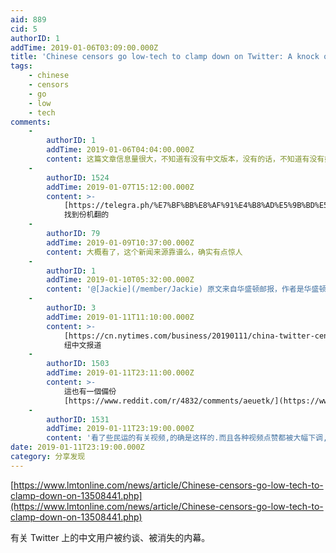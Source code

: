 ```yaml
---
aid: 889
cid: 5
authorID: 1
addTime: 2019-01-06T03:09:00.000Z
title: 'Chinese censors go low-tech to clamp down on Twitter: A knock on the door'
tags:
    - chinese
    - censors
    - go
    - low
    - tech
comments:
    -
        authorID: 1
        addTime: 2019-01-06T04:04:00.000Z
        content: 这篇文章信息量很大，不知道有没有中文版本，没有的话，不知道有没有好汉翻译出来。
    -
        authorID: 1524
        addTime: 2019-01-07T15:12:00.000Z
        content: >-
            [https://telegra.ph/%E7%BF%BB%E8%AF%91%E4%B8%AD%E5%9B%BD%E5%AE%A1%E6%9F%A5%E8%80%85%E7%94%A8%E4%BD%8E%E6%8A%80%E6%9C%AF%E6%89%8B%E6%AE%B5%E6%89%93%E5%8E%8B%E6%8E%A8%E7%89%B9%E4%B8%AD%E5%9B%BD%E7%94%A8%E6%88%B7%E6%95%B2%E9%97%A8%E6%9F%A5%E6%B0%B4%E8%A1%A8-01-07](https://telegra.ph/%E7%BF%BB%E8%AF%91%E4%B8%AD%E5%9B%BD%E5%AE%A1%E6%9F%A5%E8%80%85%E7%94%A8%E4%BD%8E%E6%8A%80%E6%9C%AF%E6%89%8B%E6%AE%B5%E6%89%93%E5%8E%8B%E6%8E%A8%E7%89%B9%E4%B8%AD%E5%9B%BD%E7%94%A8%E6%88%B7%E6%95%B2%E9%97%A8%E6%9F%A5%E6%B0%B4%E8%A1%A8-01-07)
            找到份机翻的
    -
        authorID: 79
        addTime: 2019-01-09T10:37:00.000Z
        content: 大概看了，这个新闻来源靠谱么，确实有点惊人
    -
        authorID: 1
        addTime: 2019-01-10T05:32:00.000Z
        content: '@[Jackie](/member/Jackie) 原文来自华盛顿邮报，作者是华盛顿邮报驻华记者施家曦'
    -
        authorID: 3
        addTime: 2019-01-11T11:10:00.000Z
        content: >-
            [https://cn.nytimes.com/business/20190111/china-twitter-censorship-online/?utm\_source=tw-nytimeschinese&utm\_medium=social&utm\_campaign=cur](https://cn.nytimes.com/business/20190111/china-twitter-censorship-online/?utm_campaign=cur&utm_medium=social&utm_source=tw-nytimeschinese)
            纽中文报道
    -
        authorID: 1503
        addTime: 2019-01-11T23:11:00.000Z
        content: >-
            這也有一個備份
            [https://www.reddit.com/r/4832/comments/aeuetk/](https://www.reddit.com/r/4832/comments/aeuetk/)
    -
        authorID: 1531
        addTime: 2019-01-11T23:19:00.000Z
        content: '看了些民运的有关视频,的确是这样的.而且各种视频点赞都被大幅下调,数万的浏览量点赞只有几十几百'
date: 2019-01-11T23:19:00.000Z
category: 分享发现
---
```


[https://www.lmtonline.com/news/article/Chinese-censors-go-low-tech-to-clamp-down-on-13508441.php](https://www.lmtonline.com/news/article/Chinese-censors-go-low-tech-to-clamp-down-on-13508441.php)

有关 Twitter 上的中文用户被约谈、被消失的内幕。
